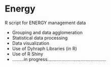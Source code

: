 # Energy
R script for ENERGY management data
- Grouping and data agglomeration 
- Statistical data processing
- Data visualization
- Use of Dyhraph Libraries (in R)
- Use of R Shiny
- .........in progress..............................................
